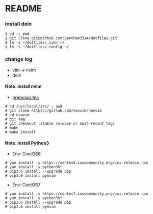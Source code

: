 # README

### install dein

```
$ cd ~; pwd
$ git clone git@github.com:Bentham3314/dotfiles.git
$ ln -s ~/dotfiles/.vim/ ~/
$ ln -s ~/dotfiles/.config ~/
```

### change log

- vim -> nvim
- dein


#### Note. install nvim

- [prerequisites](https://github.com/neovim/neovim/wiki/Building-Neovim#build-prerequisites)  

```
# cd /usr/local/src/ ; pwd
# git clone https://github.com/neovim/neovim
# cd neovim
# git tag
# git checkout [stable release or most-recent tag]
# make
# make install
```

#### Note. install Python3

- Env: CnetOS6

```
# yum install -y https://centos6.iuscommunity.org/ius-release.rpm
# yum install -y python36*
# pip3.6 install --upgrade pip
# pip3.6 install pynvim
```

- Env: CentOS7

```
# yum install -y https://centos7.iuscommunity.org/ius-release.rpm
# yum install -y python36*
# pip3.6 install --upgrade pip
# pip3.6 install pynvim
```

